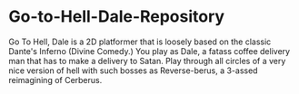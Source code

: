 # Go-to-Hell-Dale-Repository
Go To Hell, Dale is a 2D platformer that is loosely based on the classic Dante's Inferno (Divine Comedy.) You play as Dale, a fatass coffee delivery man that has to make a delivery to Satan. Play through all circles of a very nice version of hell with such bosses as Reverse-berus, a 3-assed reimagining of Cerberus.
